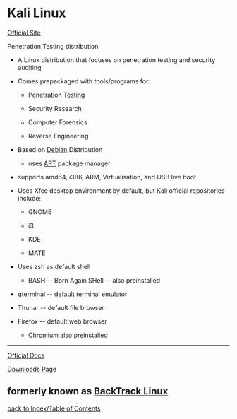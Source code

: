# Kali Linux

[Official Site](https://www.kali.org/)

Penetration Testing distribution

* A Linux distribution that focuses on penetration testing and security auditing

* Comes prepackaged with tools/programs for:

    - Penetration Testing

    - Security Research

    - Computer Forensics

    - Reverse Engineering

* Based on [Debian](Debian.md) Distribution

    - uses [APT](APT.md) package manager

* supports amd64, i386, ARM, Virtualisation, and USB live boot

* Uses Xfce desktop environment by default, but Kali official repositories include:

    - GNOME 

    - i3

    - KDE

    - MATE

* Uses zsh as default shell

    - BASH -- Born Again SHell -- also preinstalled 

* qterminal -- default terminal emulator

* Thunar -- default file browser

* Firefox -- default web browser

    - Chromium also preinstalled


---

[Official Docs](https://www.kali.org/docs/)

[Downloads Page](https://www.kali.org/downloads/)

formerly known as [BackTrack Linux](https://www.backtrack-linux.org/)
---

[back to Index/Table of Contents](index.md)
